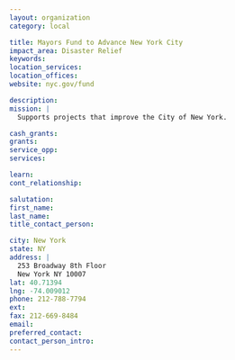 ```yaml
---
layout: organization
category: local

title: Mayors Fund to Advance New York City
impact_area: Disaster Relief
keywords: 
location_services: 
location_offices: 
website: nyc.gov/fund

description: 
mission: |
  Supports projects that improve the City of New York.

cash_grants: 
grants: 
service_opp: 
services: 

learn: 
cont_relationship: 

salutation: 
first_name: 
last_name: 
title_contact_person: 

city: New York
state: NY
address: |
  253 Broadway 8th Floor  
  New York NY 10007
lat: 40.71394
lng: -74.009012
phone: 212-788-7794
ext: 
fax: 212-669-8484
email: 
preferred_contact: 
contact_person_intro: 
---
```

